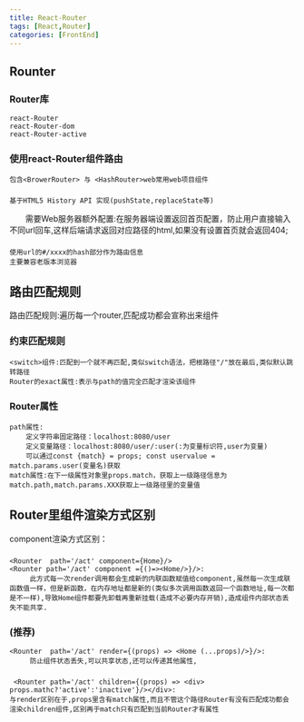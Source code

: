 ```yaml
---
title: React-Router
tags: [React,Router]
categories: [FrontEnd]
---
```

## Rounter
### Router库
    react-Router
    react-Router-dom
    react-Router-active

### 使用react-Router组件路由
    包含<BrowerRouter> 与 <HashRouter>web常用web项目组件

#### <BrowerRouter>
    基于HTML5 History API 实现(pushState,replaceState等)
　　需要Web服务器额外配置:在服务器端设置返回首页配置，防止用户直接输入不同url回车,这样后端请求返回对应路径的html,如果没有设置首页就会返回404;

#### <HashRouter>
    使用url的#/xxxx的hash部分作为路由信息
    主要兼容老版本浏览器

## 路由匹配规则
   路由匹配规则:遍历每一个router,匹配成功都会宣称出来组件
### 约束匹配规则
    <switch>组件:匹配到一个就不再匹配,类似switch语法，把根路径"/"放在最后,类似默认跳转路径
    Router的exact属性:表示与path的值完全匹配才渲染该组件

### Router属性
    path属性:
        定义字符串固定路径：localhost:8080/user
        定义变量路径：localhost:8080/user/:user(:为变量标识符,user为变量)
        可以通过const {match} = props; const uservalue = match.params.user(变量名)获取
    match属性:在下一级属性对象里props.match，获取上一级路径信息为match.path,match.params.XXX获取上一级路径里的变量值

## Router里组件渲染方式区别
component渲染方式区别：
### <Rounter component>
    <Rounter  path='/act' component={Home}/>
    <Rounter path='/act' component ={()=><Home/>}/>:
    　　　此方式每一次render调用都会生成新的内联函数赋值给component,虽然每一次生成联函数值一样，但是新函数，在内存地址都是新的(类似多次调用函数返回一个函数地址,每一次都是不一样),导致Home组件都要先卸载再重新挂载(造成不必要内存开销),造成组件内部状态丢失不能共享.

### <Rounter render>(推荐)
    <Rounter  path='/act' render={(props) => <Home (...props)/>}/>:
         防止组件状态丢失,可以共享状态,还可以传递其他属性,

### <Rounter children>
     <Rounter path='/act' children={(props) => <div> props.mathc?'active':'inactive'}/></div>:
    与render区别在于,props里含有match属性,而且不管这个路径Router有没有匹配成功都会渲染children组件,区别再于match只有匹配到当前Router才有属性


         
